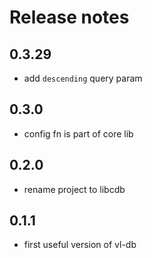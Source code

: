 # Release notes


## 0.3.29
- add `descending` query param

## 0.3.0
- config fn is part of core lib

## 0.2.0
- rename project to libcdb

## 0.1.1
- first useful version of vl-db 
